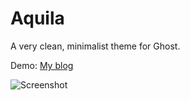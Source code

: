 # Aquila

A very clean, minimalist theme for Ghost.

Demo: [My blog](http://blog.lxnd.me/)

![Screenshot](http://sc.korn-online.org/021114114153.png)
